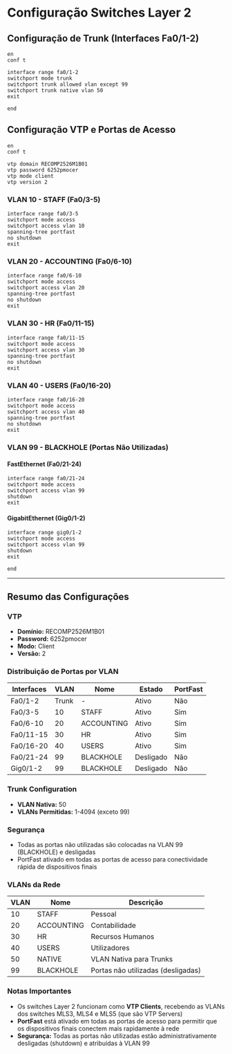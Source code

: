 # Configuração Switches Layer 2

## Configuração de Trunk (Interfaces Fa0/1-2)

```
en
conf t

interface range fa0/1-2
switchport mode trunk
switchport trunk allowed vlan except 99
switchport trunk native vlan 50
exit

end
```

## Configuração VTP e Portas de Acesso

```
en
conf t

vtp domain RECOMP2526M1B01
vtp password 6252pmocer
vtp mode client
vtp version 2
```

### VLAN 10 - STAFF (Fa0/3-5)
```
interface range fa0/3-5
switchport mode access
switchport access vlan 10
spanning-tree portfast
no shutdown
exit
```

### VLAN 20 - ACCOUNTING (Fa0/6-10)
```
interface range fa0/6-10
switchport mode access
switchport access vlan 20
spanning-tree portfast
no shutdown
exit
```

### VLAN 30 - HR (Fa0/11-15)
```
interface range fa0/11-15
switchport mode access
switchport access vlan 30
spanning-tree portfast
no shutdown
exit
```

### VLAN 40 - USERS (Fa0/16-20)
```
interface range fa0/16-20
switchport mode access
switchport access vlan 40
spanning-tree portfast
no shutdown
exit
```

### VLAN 99 - BLACKHOLE (Portas Não Utilizadas)

#### FastEthernet (Fa0/21-24)
```
interface range fa0/21-24
switchport mode access
switchport access vlan 99
shutdown
exit
```

#### GigabitEthernet (Gig0/1-2)
```
interface range gig0/1-2
switchport mode access
switchport access vlan 99
shutdown
exit

end
```

---

## Resumo das Configurações

### VTP

- **Domínio:** RECOMP2526M1B01
- **Password:** 6252pmocer
- **Modo:** Client
- **Versão:** 2

### Distribuição de Portas por VLAN

| Interfaces | VLAN | Nome | Estado | PortFast |
|------------|------|------|--------|----------|
| Fa0/1-2 | Trunk | - | Ativo | Não |
| Fa0/3-5 | 10 | STAFF | Ativo | Sim |
| Fa0/6-10 | 20 | ACCOUNTING | Ativo | Sim |
| Fa0/11-15 | 30 | HR | Ativo | Sim |
| Fa0/16-20 | 40 | USERS | Ativo | Sim |
| Fa0/21-24 | 99 | BLACKHOLE | Desligado | Não |
| Gig0/1-2 | 99 | BLACKHOLE | Desligado | Não |

### Trunk Configuration

- **VLAN Nativa:** 50
- **VLANs Permitidas:** 1-4094 (exceto 99)

### Segurança

- Todas as portas não utilizadas são colocadas na VLAN 99 (BLACKHOLE) e desligadas
- PortFast ativado em todas as portas de acesso para conectividade rápida de dispositivos finais

### VLANs da Rede

| VLAN | Nome | Descrição |
|------|------|-----------|
| 10 | STAFF | Pessoal |
| 20 | ACCOUNTING | Contabilidade |
| 30 | HR | Recursos Humanos |
| 40 | USERS | Utilizadores |
| 50 | NATIVE | VLAN Nativa para Trunks |
| 99 | BLACKHOLE | Portas não utilizadas (desligadas) |

### Notas Importantes

- Os switches Layer 2 funcionam como **VTP Clients**, recebendo as VLANs dos switches MLS3, MLS4 e MLS5 (que são VTP Servers)
- **PortFast** está ativado em todas as portas de acesso para permitir que os dispositivos finais conectem mais rapidamente à rede
- **Segurança:** Todas as portas não utilizadas estão administrativamente desligadas (shutdown) e atribuídas à VLAN 99